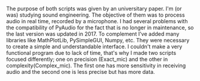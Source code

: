 The purpose of both scripts was given by an universitary paper. I'm (or was) studying sound engineering. 
The objective of them was to process audio in real time, recorded by a microphone. I had several problems with the compatibility of PyAudio for the fact that is no longer in maintenance, so the last version was updated in 2017.
To complement I've added many libraries like MathPlotLib, PySimpleGUI, Numpy, etc. They were necessary to create a simple and understandable interface. 
I couldn't make a very functional program due to lack of time, that's why I made two scripts focused differently; one on precision (Exact_mic) and the other in complexity(Complex_mic). The first one has more sensitivity in receiving audio and the second one is less precise but has more data. 